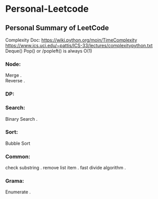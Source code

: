 # Personal-Leetcode
## Personal Summary of LeetCode

Complexity Doc: https://wiki.python.org/moin/TimeComplexity
https://www.ics.uci.edu/~pattis/ICS-33/lectures/complexitypython.txt
Deque() Pop() or /popleft() is always O(1)

### Node:
Merge .  
Reverse . 

### DP:

### Search:
Binary Search . 

### Sort:
Bubble Sort

### Common:
check substring . 
remove list item . 
fast divide algorithm . 

### Grama:
Enumerate . 

